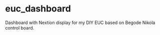 # euc_dashboard
Dashboard with Nextion display for my DIY EUC based on Begode Nikola control board.

